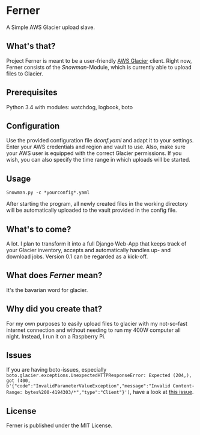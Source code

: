 # Ferner
A Simple AWS Glacier upload slave.

## What's that?
Project Ferner is meant to be a user-friendly [AWS Glacier](http://aws.amazon.com/de/glacier/) client. Right now, Ferner consists of the *Snowman*-Module, which is currently able to upload files to Glacier.

## Prerequisites
Python 3.4 with modules: watchdog, logbook, boto

## Configuration
Use the provided configuration file *dconf.yaml* and adapt it to your settings. Enter your AWS credentials and region and vault to use. Also, make sure your AWS user is equipped with the correct Glacier permissions. If you wish, you can also specify the time range in which uploads will be started.

## Usage
`Snowman.py -c *yourconfig*.yaml`

After starting the program, all newly created files in the working directory will be automatically uploaded to the vault provided in the config file.

## What's to come?
A lot. I plan to transform it into a full Django Web-App that keeps track of your Glacier inventory, accepts and automatically handles up- and download jobs. Version 0.1 can be regarded as a kick-off.

## What does *Ferner* mean?
It's the bavarian word for glacier.

## Why did you create that?
For my own purposes to easily upload files to glacier with my not-so-fast internet connection and without needing to run my 400W computer all night. Instead, I run it on a Raspberry Pi.

## Issues
If you are having boto-issues, especially `boto.glacier.exceptions.UnexpectedHTTPResponseError: Expected (204,), got (400, b'{"code":"InvalidParameterValueException","message":"Invalid Content-Range: bytes%200-4194303/*","type":"Client"}')`, have a look at [this issue](https://github.com/boto/boto/issues/2524).

## License
Ferner is published under the MIT License.
